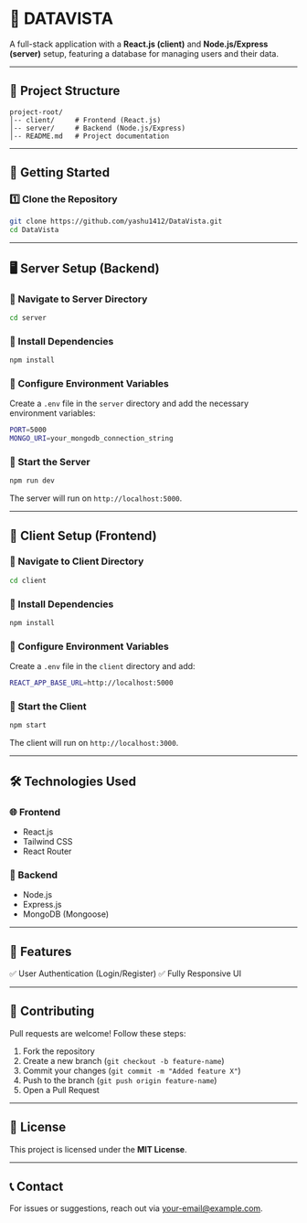 # 📌 DATAVISTA 

A full-stack application with a **React.js (client)** and **Node.js/Express (server)** setup, featuring a database for managing users and their data.

---

## 📂 Project Structure
```
project-root/
│-- client/     # Frontend (React.js)
│-- server/     # Backend (Node.js/Express)
│-- README.md   # Project documentation
```

---

## 🚀 Getting Started
### 1️⃣ Clone the Repository
```sh
git clone https://github.com/yashu1412/DataVista.git
cd DataVista
```

---

## 🖥️ Server Setup (Backend)
### 🔹 Navigate to Server Directory
```sh
cd server
```

### 🔹 Install Dependencies
```sh
npm install
```

### 🔹 Configure Environment Variables
Create a `.env` file in the `server` directory and add the necessary environment variables:
```sh
PORT=5000
MONGO_URI=your_mongodb_connection_string
```

### 🔹 Start the Server
```sh
npm run dev
```
The server will run on `http://localhost:5000`.

---

## 🎨 Client Setup (Frontend)
### 🔹 Navigate to Client Directory
```sh
cd client
```

### 🔹 Install Dependencies
```sh
npm install
```

### 🔹 Configure Environment Variables
Create a `.env` file in the `client` directory and add:
```sh
REACT_APP_BASE_URL=http://localhost:5000
```

### 🔹 Start the Client
```sh
npm start
```
The client will run on `http://localhost:3000`.

---

## 🛠️ Technologies Used
### 🌐 Frontend
- React.js
- Tailwind CSS
- React Router

### 🔧 Backend
- Node.js
- Express.js
- MongoDB (Mongoose)

---

## 📌 Features
✅ User Authentication (Login/Register)
✅ Fully Responsive UI

---

## 🤝 Contributing
Pull requests are welcome! Follow these steps:
1. Fork the repository
2. Create a new branch (`git checkout -b feature-name`)
3. Commit your changes (`git commit -m "Added feature X"`)
4. Push to the branch (`git push origin feature-name`)
5. Open a Pull Request

---

## 📄 License
This project is licensed under the **MIT License**.

---

## 📞 Contact
For issues or suggestions, reach out via [your-email@example.com](mailto:your-email@example.com).

